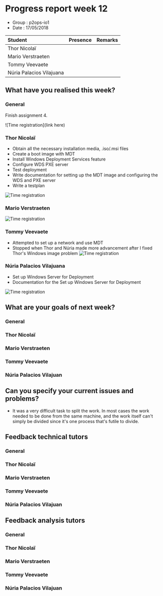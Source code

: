 # Progress report week 12

* Group : p2ops-io1
* Date  : 17/05/2018

| Student  | Presence | Remarks |
| :---     | :---     | :---    |
| Thor Nicolaï |         |         |
| Mario Verstraeten |         |         |
| Tommy Veevaete |         |         |
| Núria Palacios Vilajuana |         |         |

## What have you realised this week?

### General
Finish assignment 4.

![Time registration](link here)
### Thor Nicolaï

- Obtain all the necessary installation media, .iso/.msi files
- Create a boot image with MDT
- Install Windows Deployment Services feature
- Configure WDS PXE server
- Test deployment
- Write documentation for setting up the MDT image and configuring the WDS and PXE server 
- Write a testplan

![Time registration](https://i.imgur.com/uFLvZaa.png)
### Mario Verstraeten


![Time registration]()

### Tommy Veevaete

- Attempted to set up a network and use MDT
- Stopped when Thor and Núria made more advancement after I fixed Thor's Windows image problem 
![Time registration](https://i.imgur.com/0VmQbIE.png)

### Núria Palacios Vilajuana
- Set up Windows Server for Deployment
- Documentation for the Set up Windows Server for Deployment

![Time registration](https://i.imgur.com/cxzuwLX.png)


## What are your goals of next week?

### General


### Thor Nicolaï
### Mario Verstraeten
### Tommy Veevaete
### Núria Palacios Vilajuan

## Can you specify your current issues and problems?

* It was a very difficult task to split the work. In most cases the work needed to be done from the same machine, and the work itself can't simply be divided since it's one process that's futile to divide.

## Feedback technical tutors

### General


### Thor Nicolaï
### Mario Verstraeten
### Tommy Veevaete
### Núria Palacios Vilajuan

## Feedback analysis tutors

### General

### Thor Nicolaï
### Mario Verstraeten
### Tommy Veevaete
### Núria Palacios Vilajuan

